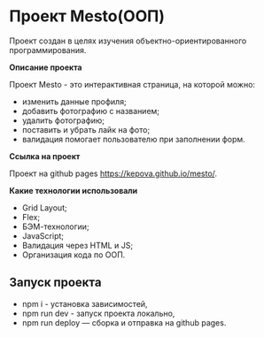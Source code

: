 # Проект Mesto(ООП)
Проект создан в целях изучения объектно-ориентированного программирования.

**Описание проекта**

Проект Mesto - это интерактивная страница, на которой можно:
* изменить данные профиля;
* добавить фотографию с названием;
* удалить фотографию;
* поставить и убрать лайк на фото;
* валидация помогает пользователю при заполнении форм.

**Ссылка на проект**

Проект на github pages https://kepova.github.io/mesto/.

**Какие технологии использовали**

* Grid Layout;
* Flex;
* БЭМ-технологии;
* JavaScript;
* Валидация через HTML и JS;
* Организация кода по ООП.


## Запуск проекта
- npm i - установка зависимостей,
- npm run dev - запуск проекта локально,
- npm run deploy — сборка и отправка на github pages.

